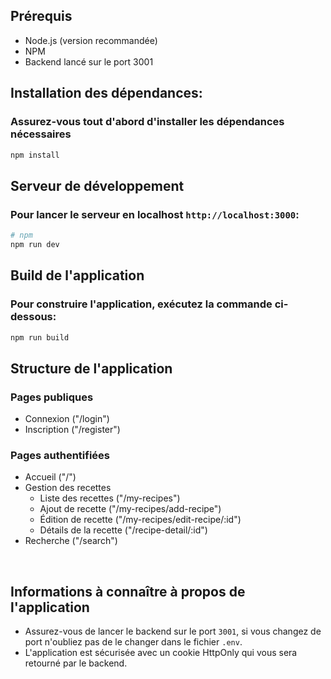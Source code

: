## Prérequis

- Node.js (version recommandée)
- NPM
- Backend lancé sur le port 3001

## Installation des dépendances:
### Assurez-vous tout d'abord d'installer les dépendances nécessaires

```bash
npm install
```

## Serveur de développement

### Pour lancer le serveur en localhost `http://localhost:3000`:

```bash
# npm
npm run dev
```

## Build de l'application

### Pour construire l'application, exécutez la commande ci-dessous:

```bash
npm run build
```

## Structure de l'application

### Pages publiques
* Connexion ("/login")
* Inscription ("/register")


### Pages authentifiées
* Accueil ("/")
* Gestion des recettes
  * Liste des recettes ("/my-recipes")
  * Ajout de recette ("/my-recipes/add-recipe")
  * Édition de recette ("/my-recipes/edit-recipe/:id")
  * Détails de la recette ("/recipe-detail/:id")
* Recherche ("/search")

<br />

## Informations à connaître à propos de l'application

* Assurez-vous de lancer le backend sur le port `3001`, si vous changez de port n'oubliez pas de le changer dans le fichier `.env`.
* L'application est sécurisée avec un cookie HttpOnly qui vous sera retourné par le backend.